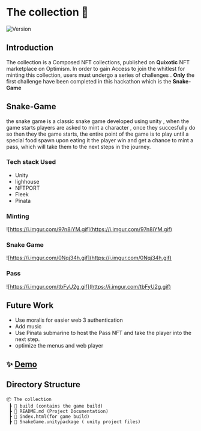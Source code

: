 # The collection 👋


![Version](https://img.shields.io/badge/version-0.0.1-blue.svg?cacheSeconds=2592000)

## Introduction
The collection is a Composed NFT collections, published on  **Quixotic** NFT marketplace on Optimism. In order to gain Access to join the whitlest for minting this collection, users must undergo a series of challenges . **Only** the first challenge have been completed in this hackathon which is the **Snake-Game**


## Snake-Game
the snake game is a classic snake game developed using unity , when the game starts players are asked  to mint a character , once they succesfully do so then they the game starts, the entire point of the game is to play until a special food spawn upon eating it the player win and get a chance to mint a pass, which will take them to the next steps in the journey. 

### Tech stack Used
- Unity 
- lighhouse
- NFTPORT 
- Fleek
- Pinata

### Minting 

![https://i.imgur.com/97n8iYM.gif](https://i.imgur.com/97n8iYM.gif)

### Snake Game

![https://i.imgur.com/0Nqj34h.gif](https://i.imgur.com/0Nqj34h.gif)


### Pass
![https://i.imgur.com/tbFyU2g.gif](https://i.imgur.com/tbFyU2g.gif)


## Future Work
-  Use moralis for easier web 3 authentication 
-  Add music
-  Use Pinata submarine to host the Pass NFT and take the player into the next step. 
-  optimize the menus and web player

## ✨ [Demo](https://white-hat-8780.on.fleek.co/)


## Directory Structure

```
📦 The collection
 ┣ 📂 build (contains the game build)
 ┣ 📜 README.md (Project Documentation)
 ┣ 📜 index.html(for game build)
 ┣ 📜 SnakeGame.unitypackage ( unity project files)

```

 
